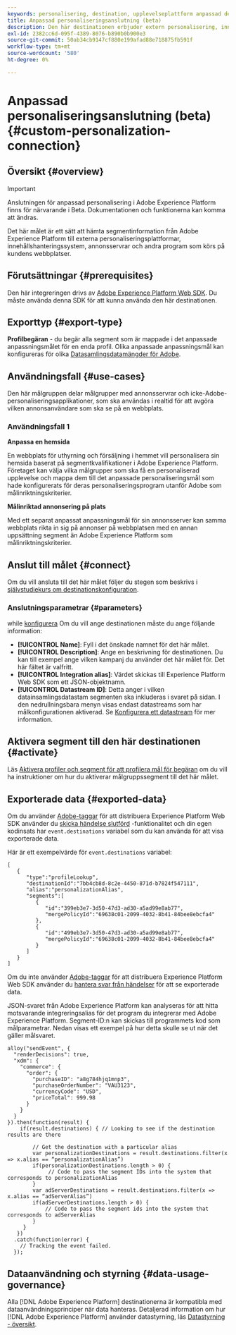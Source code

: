 ```yaml
---
keywords: personalisering, destination, upplevelseplattform anpassad destination,
title: Anpassad personaliseringsanslutning (beta)
description: Den här destinationen erbjuder extern personalisering, innehållshanteringssystem, annonsservrar och andra program som körs på din webbplats som ett sätt att hämta segmentinformation från Adobe Experience Platform. Detta mål ger 1:1 i realtid och personalisering baserat på en användarprofils segmentmedlemskap.
exl-id: 2382cc6d-095f-4389-8076-b890b0b900e3
source-git-commit: 50ab34cb9147cf880e199afad88e718875fb591f
workflow-type: tm+mt
source-wordcount: '580'
ht-degree: 0%

---
```


# Anpassad personaliseringsanslutning (beta) {#custom-personalization-connection}

## Översikt {#overview}

>[!IMPORTANT]
>
>Anslutningen för anpassad personalisering i Adobe Experience Platform finns för närvarande i Beta. Dokumentationen och funktionerna kan komma att ändras.

Det här målet är ett sätt att hämta segmentinformation från Adobe Experience Platform till externa personaliseringsplattformar, innehållshanteringssystem, annonsservrar och andra program som körs på kundens webbplatser.

## Förutsättningar {#prerequisites}

Den här integreringen drivs av [Adobe Experience Platform Web SDK](../../../edge/home.md). Du måste använda denna SDK för att kunna använda den här destinationen.

## Exporttyp {#export-type}

**Profilbegäran** - du begär alla segment som är mappade i det anpassade anpassningsmålet för en enda profil. Olika anpassade anpassningsmål kan konfigureras för olika [Datasamlingsdatamängder för Adobe](../../../edge/fundamentals/datastreams.md).

## Användningsfall {#use-cases}

Den här målgruppen delar målgrupper med annonsservrar och icke-Adobe-personaliseringsapplikationer, som ska användas i realtid för att avgöra vilken annonsanvändare som ska se på en webbplats.

### Användningsfall 1

**Anpassa en hemsida**

En webbplats för uthyrning och försäljning i hemmet vill personalisera sin hemsida baserat på segmentkvalifikationer i Adobe Experience Platform. Företaget kan välja vilka målgrupper som ska få en personaliserad upplevelse och mappa dem till det anpassade personaliseringsmål som hade konfigurerats för deras personaliseringsprogram utanför Adobe som målinriktningskriterier.

**Målinriktad annonsering på plats**

Med ett separat anpassat anpassningsmål för sin annonsserver kan samma webbplats rikta in sig på annonser på webbplatsen med en annan uppsättning segment än Adobe Experience Platform som målinriktningskriterier.

## Anslut till målet {#connect}

Om du vill ansluta till det här målet följer du stegen som beskrivs i [självstudiekurs om destinationskonfiguration](../../ui/connect-destination.md).

### Anslutningsparametrar {#parameters}

while [konfigurera](../../ui/connect-destination.md) Om du vill ange destinationen måste du ange följande information:

* **[!UICONTROL Name]**: Fyll i det önskade namnet för det här målet.
* **[!UICONTROL Description]**: Ange en beskrivning för destinationen. Du kan till exempel ange vilken kampanj du använder det här målet för. Det här fältet är valfritt.
* **[!UICONTROL Integration alias]**: Värdet skickas till Experience Platform Web SDK som ett JSON-objektnamn.
* **[!UICONTROL Datastream ID]**: Detta anger i vilken datainsamlingsdatastam segmenten ska inkluderas i svaret på sidan. I den nedrullningsbara menyn visas endast datastreams som har målkonfigurationen aktiverad. Se [Konfigurera ett datastream](../../../edge/fundamentals/datastreams.md) för mer information.

## Aktivera segment till den här destinationen {#activate}

Läs [Aktivera profiler och segment för att profilera mål för begäran](../../ui/activate-profile-request-destinations.md) om du vill ha instruktioner om hur du aktiverar målgruppssegment till det här målet.

## Exporterade data {#exported-data}

Om du använder [Adobe-taggar](../../../tags/home.md) för att distribuera Experience Platform Web SDK använder du [skicka händelse slutförd](../../../edge/extension/event-types.md) -funktionalitet och din egen kodinsats har `event.destinations` variabel som du kan använda för att visa exporterade data.

Här är ett exempelvärde för `event.destinations` variabel:

```
[
   {
      "type":"profileLookup",
      "destinationId":"7bb4cb8d-8c2e-4450-871d-b7824f547111",
      "alias":"personalizationAlias",
      "segments":[
         {
            "id":"399eb3e7-3d50-47d3-ad30-a5ad99e8ab77",
            "mergePolicyId":"69638c01-2099-4032-8b41-84bee8ebcfa4"
         },
         {
            "id":"499eb3e7-3d50-47d3-ad30-a5ad99e8ab77",
            "mergePolicyId":"69638c01-2099-4032-8b41-84bee8ebcfa4"
         }
      ]
   }
]
```

Om du inte använder [Adobe-taggar](../../../tags/home.md) för att distribuera Experience Platform Web SDK använder du [hantera svar från händelser](../../../edge/fundamentals/tracking-events.md#handling-responses-from-events) för att se exporterade data.

JSON-svaret från Adobe Experience Platform kan analyseras för att hitta motsvarande integreringsalias för det program du integrerar med Adobe Experience Platform. Segment-ID:n kan skickas till programmets kod som målparametrar. Nedan visas ett exempel på hur detta skulle se ut när det gäller målsvaret.

```
alloy("sendEvent", {
  "renderDecisions": true,
  "xdm": {
    "commerce": {
      "order": {
        "purchaseID": "a8g784hjq1mnp3",
        "purchaseOrderNumber": "VAU3123",
        "currencyCode": "USD",
        "priceTotal": 999.98
      }
    }
  }
}).then(function(result) {
    if(result.destinations) { // Looking to see if the destination results are there
 
        // Get the destination with a particular alias
        var personalizationDestinations = result.destinations.filter(x => x.alias == “personalizationAlias”)
        if(personalizationDestinations.length > 0) {
             // Code to pass the segment IDs into the system that corresponds to personalizationAlias
        }
        var adServerDestinations = result.destinations.filter(x => x.alias == “adServerAlias”)
        if(adServerDestinations.length > 0) {
            // Code to pass the segment ids into the system that corresponds to adServerAlias
        }
     }
   })
  .catch(function(error) {
    // Tracking the event failed.
  });
```


## Dataanvändning och styrning {#data-usage-governance}

Alla [!DNL Adobe Experience Platform] destinationerna är kompatibla med dataanvändningsprinciper när data hanteras. Detaljerad information om hur [!DNL Adobe Experience Platform] använder datastyrning, läs [Datastyrning - översikt](../../../data-governance/home.md).

